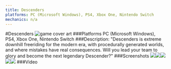 ```yaml
---
title: Descenders
platforms: PC (Microsoft Windows), PS4, Xbox One, Nintendo Switch
mechanics: n/a
---
```

#Descenders
![game cover art](//images.igdb.com/igdb/image/upload/t_cover_big/ouo8qsui9yq0jjgg9gsy.jpg "Logo Title Text 1")
###Platforms
PC (Microsoft Windows), PS4, Xbox One, Nintendo Switch
###Description:
"Descenders is extreme downhill freeriding for the modern era, with procedurally generated worlds, and where mistakes have real consequences. Will you lead your team to glory and become the next legendary Descender?"
###Screenshots
<a target="_blank" href="//images.igdb.com/igdb/image/upload/t_cover_big/pamxalkhkahu6zfraazn.jpg"><img src="//images.igdb.com/igdb/image/upload/t_thumb/pamxalkhkahu6zfraazn.jpg"/></a><a target="_blank" href="//images.igdb.com/igdb/image/upload/t_cover_big/mlmliyrb55fhoskzxp4y.jpg"><img src="//images.igdb.com/igdb/image/upload/t_thumb/mlmliyrb55fhoskzxp4y.jpg"/></a><a target="_blank" href="//images.igdb.com/igdb/image/upload/t_cover_big/sglj0xpx08jp0rgmp3dp.jpg"><img src="//images.igdb.com/igdb/image/upload/t_thumb/sglj0xpx08jp0rgmp3dp.jpg"/></a><a target="_blank" href="//images.igdb.com/igdb/image/upload/t_cover_big/mmxpgmc475hhr9cdnagt.jpg"><img src="//images.igdb.com/igdb/image/upload/t_thumb/mmxpgmc475hhr9cdnagt.jpg"/></a><a target="_blank" href="//images.igdb.com/igdb/image/upload/t_cover_big/sf3wcnqe59prrfe9gdnz.jpg"><img src="//images.igdb.com/igdb/image/upload/t_thumb/sf3wcnqe59prrfe9gdnz.jpg"/></a>
###Video

